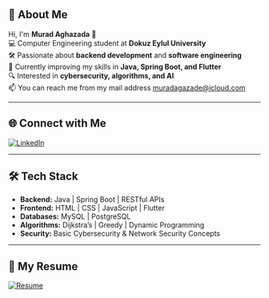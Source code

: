 ## 🚀 About Me  
Hi, I'm **Murad Aghazada** 👋  
💻 Computer Engineering student at **Dokuz Eylul University**  
🛠 Passionate about **backend development** and **software engineering**  
🚀 Currently improving my skills in **Java, Spring Boot, and Flutter**  
🔍 Interested in **cybersecurity, algorithms, and AI**  
📫 You can reach me from my mail address muradagazade@icloud.com

---

## 🌐 Connect with Me  
[![LinkedIn](https://img.shields.io/badge/LinkedIn-0077B5?style=for-the-badge&logo=linkedin&logoColor=white)](https://www.linkedin.com/in/murad-aghazada-32916b295)  

---

## 🛠 Tech Stack  

- **Backend:** Java | Spring Boot | RESTful APIs  
- **Frontend:** HTML | CSS | JavaScript | Flutter  
- **Databases:** MySQL | PostgreSQL  
- **Algorithms:** Dijkstra’s | Greedy | Dynamic Programming  
- **Security:** Basic Cybersecurity & Network Security Concepts  

---

## 📜 My Resume  
[![Resume](https://img.shields.io/badge/View%20Resume-PDF-blue?style=for-the-badge&logo=adobeacrobatreader)](your_resume_link_here)  
